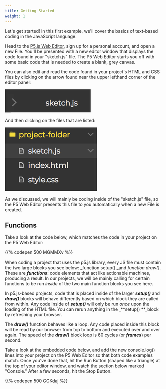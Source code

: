 ```yaml
---
title: Getting Started
weight: 1
---
```

Let's get started! In this first example, we'll cover the basics of text-based coding in the JavaScript language. 

Head to the [P5.js Web Editor](http://alpha.editor.p5js.org/), sign up for a personal account, and open a new File. You'll be presented with a new editor window that displays the code found in your "sketch.js" file. The P5 Web Editor starts you off with some basic code that is needed to create a blank, grey canvas.

You can also edit and read the code found in your project's HTML and CSS files by clicking on the arrow found near the upper lefthand corner of the editor panel:

![](/images/uploads/screen-shot-2018-05-28-at-11.55.32-am.png)

And then clicking on the files that are listed:

![](/images/uploads/screen-shot-2018-05-28-at-11.57.41-am.png)

As we discussed, we will mainly be coding inside of the "sketch.js" file, so the P5 Web Editor presents this file to you automatically when a new File is created. 

## Functions

Take a look at the code below, which matches the code in your project on the P5 Web Editor:

{{% codepen 500 MGMMXv %}}

When coding a project that uses the p5.js library, every JS file must contain the two large blocks you see below: _function setup() _and _function draw()_. These are _**functions**_: code elements that act like actionable machines, producing a result. In our projects, we will be mainly calling for certain functions to be run _inside_ of the two main function blocks you see here. 

In p5.js-based projects, code that is placed inside of the larger _**setup()**_ and _**draw()**_ blocks will behave differently based on which block they are called from within. Any code inside of _**setup()**_ will only be run _once_ upon the loading of the HTML file. You can rerun anything in the _**setup() **_block by refreshing your browser.

The _**draw()**_ function behaves like a loop. Any code placed inside this block will be read by our browser from top to bottom and executed over and over again. The speed of the _**draw()**_ block loop is 60 cycles (or **_frames_**) per second. 

Take a look at the embedded code below, and add the new console.log() lines into your project on the P5 Web Editor so that both code examples match. Once you've done that, hit the Run Button (shaped like a triangle) at the top of your editor window, and watch the section below marked "Console." After a few seconds, hit the Stop Button.

{{% codepen 500 GGKdaj %}}
